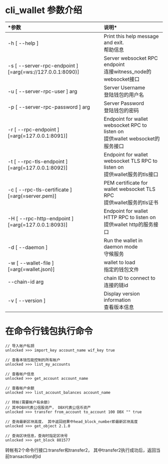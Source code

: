 # cli_wallet 参数介绍

| *参数 | 说明* |
|:--- |:--- |
| -h [ --help ] | Print this help message and exit. <br> 帮助信息 |
| -s [ --server-rpc-endpoint ] [=arg(=ws://127.0.0.1:8090)] | Server websocket RPC endpoint <br> 连接witness_node的websocket接口 |
| -u [ --server-rpc-user ] arg | Server Username <br> 登陆钱包的用户名 |
| -p [ --server-rpc-password ] arg | Server Password <br> 登陆钱包的密码 |
| -r [ --rpc-endpoint ] [=arg(=127.0.0.1:8091)] | Endpoint for wallet websocket RPC to listen on <br> 提供wallet websocket的服务接口 |
| -t [ --rpc-tls-endpoint ] [=arg(=127.0.0.1:8092)] | Endpoint for wallet websocket TLS RPC to listen on <br> 提供wallet服务的tls接口 |
| -c [ --rpc-tls-certificate ] [=arg(=server.pem)] | PEM certificate for wallet websocket TLS RPC <br> 提供wallet服务的tls证书 |
| -H [ --rpc-http-endpoint ] [=arg(=127.0.0.1:8093)] | Endpoint for wallet HTTP RPC to listen on <br> 提供wallet http的服务接口 |
| -d [ --daemon ] | Run the wallet in daemon mode <br> 守候服务 |
| -w [ --wallet-file ] [=arg(=wallet.json)] | wallet to load <br> 指定的钱包文件 |
| --chain-id arg | chain ID to connect to <br> 连接的链id |
| -v [ --version ] | Display version information <br> 查看版本信息 |



# 在命令行钱包执行命令

```
// 导入帐户私钥
unlocked >>> import_key account_name wif_key true
```

```
// 查看本钱包能控制的所有帐户
unlocked >>> list_my_accounts
```

```
// 查看帐户信息
unlocked >>> get_account account_name
```

```
// 查看帐户余额
unlocked >>> list_account_balances account_name
```

```
// 转帐(需要帐户有余额)
// 其中DBX代表公信股资产， DBX代表公信币资产
unlocked >>> transfer from_account to_account 100 DBX "" true
```

```
// 查询最新区块高度， 其中返回结果中head_block_number即最新区块高度
unlocked >>> get_object 2.1.0
```

```
// 查询区块信息，查询时指定区块号
unlocked >>> get_block 881577
```

转帐有2个命令行接口:transfer和transfer2， 其中transfer2执行成功后，返回当前transaction的id
